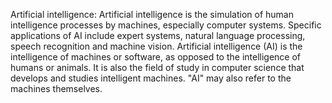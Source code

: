 Artificial intelligence:
   Artificial intelligence is the simulation of human intelligence processes by machines, especially computer systems. Specific applications of AI include expert systems, natural language processing, speech recognition and machine vision.
Artificial intelligence (AI) is the intelligence of machines or software, as opposed to the intelligence of humans or animals. It is also the field of study in computer science that develops and studies intelligent machines. "AI" may also refer to the machines themselves.
